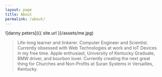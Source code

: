 ```yaml
---
layout: page
title: About
permalink: /about/
---
```



![danny peters]({{ site.url }}/assets/me.jpg)


> Life-long learner and tinkerer. Computer Engineer and Scientist. Currently obsessed with Web Technologies at work and IoT Devices in my free time. Apple enthusiast, University of Kentucky Graduate, BMW driver, and bourbon lover. Currently creating the next great thing for Churches and Non-Profits at Suran Systems in Versailles, Kentucky.
